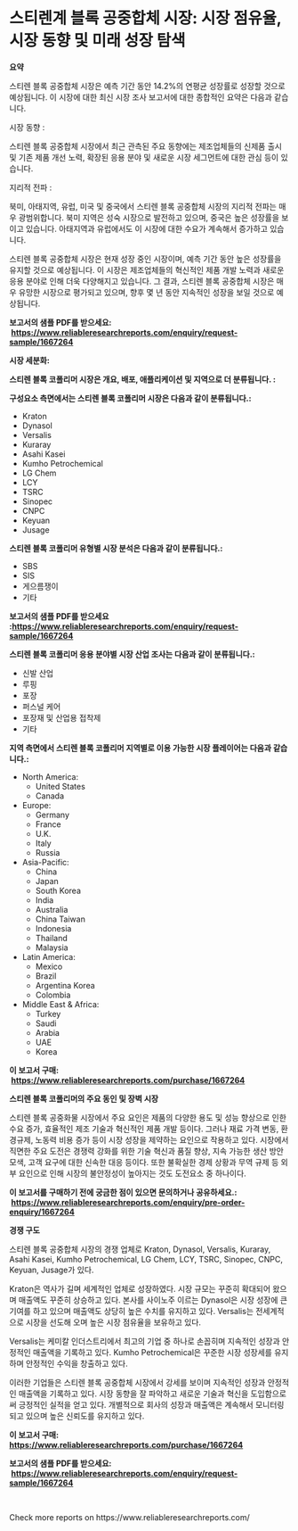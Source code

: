 <p><h1>스티렌계 블록 공중합체 시장: 시장 점유율, 시장 동향 및 미래 성장 탐색</h1></p><p><strong>요약</strong></p>
<p><p>스티렌 블록 공중합체 시장은 예측 기간 동안 14.2%의 연평균 성장률로 성장할 것으로 예상됩니다. 이 시장에 대한 최신 시장 조사 보고서에 대한 종합적인 요약은 다음과 같습니다.</p><p>시장 동향 :</p><p>스티렌 블록 공중합체 시장에서 최근 관측된 주요 동향에는 제조업체들의 신제품 출시 및 기존 제품 개선 노력, 확장된 응용 분야 및 새로운 시장 세그먼트에 대한 관심 등이 있습니다.</p><p>지리적 전파 :</p><p>북미, 아태지역, 유럽, 미국 및 중국에서 스티렌 블록 공중합체 시장의 지리적 전파는 매우 광범위합니다. 북미 지역은 성숙 시장으로 발전하고 있으며, 중국은 높은 성장률을 보이고 있습니다. 아태지역과 유럽에서도 이 시장에 대한 수요가 계속해서 증가하고 있습니다.</p><p>스티렌 블록 공중합체 시장은 현재 성장 중인 시장이며, 예측 기간 동안 높은 성장률을 유지할 것으로 예상됩니다. 이 시장은 제조업체들의 혁신적인 제품 개발 노력과 새로운 응용 분야로 인해 더욱 다양해지고 있습니다. 그 결과, 스티렌 블록 공중합체 시장은 매우 유망한 시장으로 평가되고 있으며, 향후 몇 년 동안 지속적인 성장을 보일 것으로 예상됩니다.</p></p>
<p><strong>보고서의 샘플 PDF를 받으세요: &nbsp;<a href="https://www.reliableresearchreports.com/enquiry/request-sample/1667264">https://www.reliableresearchreports.com/enquiry/request-sample/1667264</a></strong></p>
<p><strong>시장 세분화:</strong></p>
<p><strong> 스티렌 블록 코폴리머 시장은 개요, 배포, 애플리케이션 및 지역으로 더 분류됩니다. :</strong></p>
<p><strong>구성요소 측면에서는 스티렌 블록 코폴리머 시장은 다음과 같이 분류됩니다.:</strong></p>
<p><ul><li>Kraton</li><li>Dynasol</li><li>Versalis</li><li>Kuraray</li><li>Asahi Kasei</li><li>Kumho Petrochemical</li><li>LG Chem</li><li>LCY</li><li>TSRC</li><li>Sinopec</li><li>CNPC</li><li>Keyuan</li><li>Jusage</li></ul></p>
<p><strong> 스티렌 블록 코폴리머 유형별 시장 분석은 다음과 같이 분류됩니다.:</strong></p>
<p><ul><li>SBS</li><li>SIS</li><li>게으름쟁이</li><li>기타</li></ul></p>
<p><strong>보고서의 샘플 PDF를 받으세요 :<a href="https://www.reliableresearchreports.com/enquiry/request-sample/1667264">https://www.reliableresearchreports.com/enquiry/request-sample/1667264</a></strong></p>
<p><strong> 스티렌 블록 코폴리머 응용 분야별 시장 산업 조사는 다음과 같이 분류됩니다.:</strong></p>
<p><ul><li>신발 산업</li><li>루핑</li><li>포장</li><li>퍼스널 케어</li><li>포장재 및 산업용 접착제</li><li>기타</li></ul></p>
<p><strong>지역 측면에서 스티렌 블록 코폴리머 지역별로 이용 가능한 시장 플레이어는 다음과 같습니다.:</strong></p>
<p><ul>
    <li>
        North America:
        <ul>
            <li>United States</li>
            <li>Canada</li>
        </ul>
    </li>
    <li>
        Europe:
        <ul>
            <li>Germany</li>
            <li>France</li>
            <li>U.K.</li>
            <li>Italy</li>
            <li>Russia</li>
        </ul>
    </li>
    <li>
        Asia-Pacific:
        <ul>
            <li>China</li>
            <li>Japan</li>
            <li>South Korea</li>
            <li>India</li>
            <li>Australia</li>
            <li>China Taiwan</li>
            <li>Indonesia</li>
            <li>Thailand</li>
            <li>Malaysia</li>
        </ul>
    </li>
    <li>
        Latin America:
        <ul>
            <li>Mexico</li>
            <li>Brazil</li>
            <li>Argentina Korea</li>
            <li>Colombia</li>
        </ul>
    </li>
    <li>
        Middle East & Africa:
        <ul>
            <li>Turkey</li>
            <li>Saudi</li>
            <li>Arabia</li>
            <li>UAE</li>
            <li>Korea</li>
        </ul>
    </li>
    </ul></p>
<p><strong>이 보고서 구매: &nbsp;<a href="https://www.reliableresearchreports.com/purchase/1667264">https://www.reliableresearchreports.com/purchase/1667264</a></strong></p>
<p><strong>스티렌 블록 코폴리머의 주요 동인 및 장벽 시장</strong></p>
<p><p>스티렌 블록 공중화물 시장에서 주요 요인은 제품의 다양한 용도 및 성능 향상으로 인한 수요 증가, 효율적인 제조 기술과 혁신적인 제품 개발 등이다. 그러나 재료 가격 변동, 환경규제, 노동력 비용 증가 등이 시장 성장을 제약하는 요인으로 작용하고 있다. 시장에서 직면한 주요 도전은 경쟁력 강화를 위한 기술 혁신과 품질 향상, 지속 가능한 생산 방안 모색, 고객 요구에 대한 신속한 대응 등이다. 또한 불확실한 경제 상황과 무역 규제 등 외부 요인으로 인해 시장의 불안정성이 높아지는 것도 도전요소 중 하나이다.</p></p>
<p><strong>이 보고서를 구매하기 전에 궁금한 점이 있으면 문의하거나 공유하세요.: &nbsp;<a href="https://www.reliableresearchreports.com/enquiry/pre-order-enquiry/1667264">https://www.reliableresearchreports.com/enquiry/pre-order-enquiry/1667264</a></strong></p>
<p><strong>경쟁 구도</strong></p>
<p><p>스티렌 블록 공중합체 시장의 경쟁 업체로 Kraton, Dynasol, Versalis, Kuraray, Asahi Kasei, Kumho Petrochemical, LG Chem, LCY, TSRC, Sinopec, CNPC, Keyuan, Jusage가 있다. </p><p>Kraton은 역사가 길며 세계적인 업체로 성장하였다. 시장 규모는 꾸준히 확대되어 왔으며 매출액도 꾸준히 상승하고 있다. 본사를 사이노주 이르는 Dynasol은 시장 성장에 큰 기여를 하고 있으며 매출액도 상당히 높은 수치를 유지하고 있다. Versalis는 전세계적으로 시장을 선도해 오며 높은 시장 점유율을 보유하고 있다. </p><p>Versalis는 케미칼 인더스트리에서 최고의 기업 중 하나로 손꼽히며 지속적인 성장과 안정적인 매출액을 기록하고 있다. Kumho Petrochemical은 꾸준한 시장 성장세를 유지하며 안정적인 수익을 창출하고 있다. </p><p>이러한 기업들은 스티렌 블록 공중합체 시장에서 강세를 보이며 지속적인 성장과 안정적인 매출액을 기록하고 있다. 시장 동향을 잘 파악하고 새로운 기술과 혁신을 도입함으로써 긍정적인 실적을 얻고 있다. 개별적으로 회사의 성장과 매출액은 계속해서 모니터링되고 있으며 높은 신뢰도를 유지하고 있다.</p></p>
<p><strong>이 보고서 구매: &nbsp; <a href="https://www.reliableresearchreports.com/purchase/1667264">https://www.reliableresearchreports.com/purchase/1667264</a></strong></p>
<p><strong>보고서의 샘플 PDF를 받으세요: &nbsp;<a href="https://www.reliableresearchreports.com/enquiry/request-sample/1667264">https://www.reliableresearchreports.com/enquiry/request-sample/1667264</a></strong><strong></strong></p>
<p>&nbsp;</p>
<p>Check more reports on https://www.reliableresearchreports.com/</p>